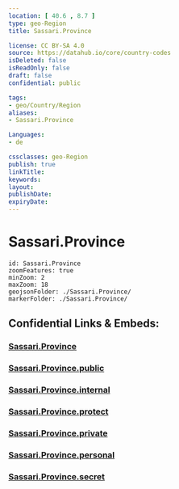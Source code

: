 ```yaml
---
location: [ 40.6 , 8.7 ] 
type: geo-Region
title: Sassari.Province

license: CC BY-SA 4.0
source: https://datahub.io/core/country-codes
isDeleted: false
isReadOnly: false
draft: false
confidential: public

tags:
- geo/Country/Region
aliases:
- Sassari.Province

Languages:
- de

cssclasses: geo-Region
publish: true
linkTitle: 
keywords: 
layout: 
publishDate: 
expiryDate: 
---
```


# Sassari.Province

```leaflet
id: Sassari.Province
zoomFeatures: true 
minZoom: 2 
maxZoom: 18
geojsonFolder: ./Sassari.Province/
markerFolder: ./Sassari.Province/
```


## Confidential Links & Embeds: 

### [Sassari.Province](/_Standards/Earth/Continent/Europe/Europe~South/Italy/regions~Italy/Sardinia/Sassari.Province.md) 

### [Sassari.Province.public](/_public/Earth/Continent/Europe/Europe~South/Italy/regions~Italy/Sardinia/Sassari.Province.public.md) 

### [Sassari.Province.internal](/_internal/Earth/Continent/Europe/Europe~South/Italy/regions~Italy/Sardinia/Sassari.Province.internal.md) 

### [Sassari.Province.protect](/_protect/Earth/Continent/Europe/Europe~South/Italy/regions~Italy/Sardinia/Sassari.Province.protect.md) 

### [Sassari.Province.private](/_private/Earth/Continent/Europe/Europe~South/Italy/regions~Italy/Sardinia/Sassari.Province.private.md) 

### [Sassari.Province.personal](/_personal/Earth/Continent/Europe/Europe~South/Italy/regions~Italy/Sardinia/Sassari.Province.personal.md) 

### [Sassari.Province.secret](/_secret/Earth/Continent/Europe/Europe~South/Italy/regions~Italy/Sardinia/Sassari.Province.secret.md)

